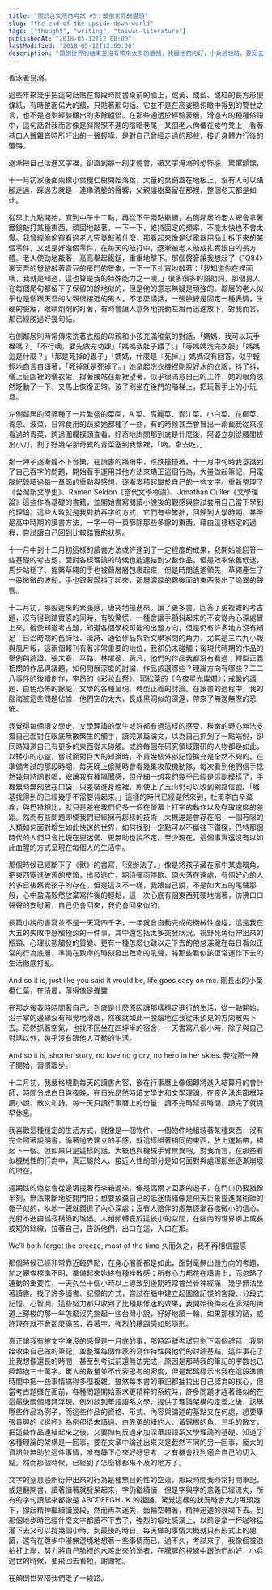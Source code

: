 ```yaml
---
title: "關於台文所的考試 #5：顛倒世界的盡頭"
slug: "the-end-of-the-upside-down-world"
tags: ["thought", "writing", "taiwan-literature"]
publishedAt: "2018-05-12T12:00:00"
lastModified: "2018-05-12T12:00:00"
description: "顛倒世界的結束並沒有帶來太多的遺憾，我跟他們約好，小兵過世時，要回去看牠"
---
```


善泳者易溺。

這些年來幾乎把這句話貼在每段時間書桌前的牆上，或黃、或藍、或紅的長方形便條紙，有時整面偌大的牆，只貼著那句話。它並不是在高姿態俯瞰中得到的警世之言，也不是過剩經驗釀出的多餘體悟。在那些通透於經驗表層，滑過去的種種俗語中，這句話對我而言像是斜陽照不進的陰暗巷尾，某個老人佝僂在矮竹凳上，看著巷口人聲雜沓時所吁出的一聲輕嘆，是對自己曾經走過的那些，接近身體力行後的懺悔。

逐漸把自己活進文字裡，卻直到那一刻才體會，被文字淹溺的恐怖感，驚懼顫慄。

十一月初家後面兩棵小葉欖仁樹開始落葉，大量的葉鋪蓋在地板上，沒有人可以躡腳走過，踩過去就是一連串清脆的聲響，父親讓樹葉留在那裡，整個冬天都是如此。

從早上九點開始，直到中午十二點，再從下午兩點繼續，右側鄰居的老人總會拿著鐵鎚敲打某種東西，頑固地敲著，一下一下，維持固定的頻率，不能太快也不會太慢。我曾經偷偷窺看過老人究竟敲著什麼，那看起來像是從電器用品上拆下來的某個零件，又或是好幾個零件，在每天的敲打中，逐漸被老人敲成扎實銀白的長方體。老人使勁地敲著，高高舉起鐵鎚，重重地擊下。那個聲音讓我想起了《1Q84》裏天吾的爸爸敲著青豆的房門的景象，一下一下扎實地敲著：「我知道你在裡面噢，我就是知道，這也算是我的特殊能力之一噢。」很多很多的語助詞，那個男人在每個尾句都留下了保留的餘地似的，但是他的意志無疑是頑強的。鄰居的老人似乎也是個跟天吾的父親很接近的男人，不怎麼講話，一張臉總是固定一種表情，生硬的臉龐，眼睛炯炯的盯著，有時會讓人意外地挑動左眉再迅速放下，對我而言，那已經勝過好幾句話。

右側鄰居則時常傳來洗著衣服的母親和小孩充滿稚氣的對話，「媽媽，我可以玩手機嗎？」「不行噢，要先做完功課」「媽媽我肚子餓了。」「等媽媽洗完衣服」「媽媽這是什麼？」「那是死掉的蟲子」「媽媽，什麼是『死掉』」媽媽沒有回答，似乎輕輕地自言自語著，「死掉就是死掉了。」她拿起洗衣機裡剛脫好水的衣服，抖了抖，曬上庭園裡的曬衣架，撐著腰站在那裡望著，似乎很滿意自己的工作，她的眼角忽然眨動了一下，又馬上恢復正常。孩子則坐在後門的階梯上，把玩著手上的小玩具。

左側鄰居的阿婆種了一片繁盛的菜園，A 菜、高麗菜、青江菜、小白菜、花椰菜、青蔥、波菜，日常食用的蔬菜她都種了一些，有的時候甚至會冒出一兩截我從來沒看過的青菜，跨過圍欄探頭查看，好奇地詢問那到底是什麼後，阿婆立刻從腰間拔出小刀，割了好幾朵那奇異的青菜塞到我懷裡，「吶，拿去吃。」

那一陣子逐漸聽不下音樂，在讀書的蹣跚中，跌跌撞撞著。十一月中旬時我意識到了自己吞字的問題，開始著手運用其他方法來矯正這個行為，大量做起筆記，用電腦紀錄讀過每一章節的重點與感想，逐漸累積起屬於自己的一些文字。重新整理了《台灣新文學史》、Ramen Seldon《當代文學導論》、Jonathan Culler《文學理論》這些作為基礎的書籍，並開始書寫閱讀小說後的觀感與嘗試套用自己當下學到的理論。這些大致就是我對抗吞字的方式，它們有些笨拙，回歸到大學時期，甚至是高中時期的讀書方法，一字一句一頁篩除那些多餘的東西，藉由這樣穩定的過程，嘗試讓自己回到比較踏實的狀態。

十一月中到十二月初這樣的讀書方法或許達到了一定程度的成果，我開始能回答一些基礎的考古題，面對各樣理論的時候也能連結到少數作品，但是效率依舊低迷，馬步站穩了、握緊草繩的手也被繭層層包裹起來，但是時間遙遙領先，草繩產生了一股微微的波動，手也跟著顫抖了起來，那層濃厚的霧後面的東西發出了詭異的聲響。

十二月初，那股遲來的緊張感，唐突地撞進來。讀了更多書，回答了更複雜的考古題，沒有得到踏實感的同時，有股驚慌、一種會讓手顫抖起來的不安從內心深處冒上來。縱使知道考古題，知道各個學校可能的出題方向，但是仍有許多地方沒有補足：日治時期的舊詩社、漢詩、通俗作品與新文學家間的角力，尤其是三六九小報與風月報，這兩個報刊有著非常重要的地位，我卻仍未碰觸；後現代時期的作品的舉例與論證，張大春、平路、林燿德、黃凡，他們的作品我都沒有看過；轉型正義相關的作品與議題，如何開展深度的討論，作品該選哪些？理論方向有哪些？二二八事件的後續創作，李昂的《彩妝血祭》、郭松棻的《今夜星光燦爛》；戒嚴的議題、白色恐怖的餘威，文學的各種呈現、轉型正義的討論。在讀書的過程中，我的腦海被這些問題佔據，他們空的太大，長成黑洞似的深邃，帶來了無邊無際的恐怖。

我覺得每個讀文學史、文學理論的學生或許都有過這樣的感受，稚嫩的野心無法支撐自己面對在眼底無數繁生的觸手，讀完某篇論文，以為自己抓到了一點端倪，卻同時知道自己有更多的東西從未碰觸。或許每個在研究領域鑽研的人物都是如此，以矮小的心靈，嘗試面對巨大的知識時，不買幾個外部記憶擴充是全然不夠的。在準備考試的那段時期，每天晚上偷閒時會看幾集攻殼機動隊，每次看到他們信手捻然幾句詩詞對唱，總讓我有種隔閡感，但仔細一想我們幾乎已經是這副模樣了，手機無時無刻放在口袋，只差裝進身體裡，即使上了玉山仍可以收到網路信號。「維基找得到的已經幾乎不需要背起來。」這樣的時代已經儼然來到，杜甫李白辛棄疾，與巴特相比，就只是差在我們仍多一個在螢幕上打字的動作以及存取速度的差距。然而有些問題即使我們已經擁有那樣的技術，大概還是會存在吧，一個有限的人類如何面對增生如此快速的世界，如何找到一定點可以不斷往下鑽探，巴特那個時代的人們只會比現在更迷惘、更無助也說不定。至少現在，這個事實還沒有以如此血腥的方式呈現在每個人的生活中。

那個時候已經斷下了《獸》的書寫，「沒辦法了。」像是將孩子藏在家中某處暗角，把東西塞進破舊的皮箱，出發逃亡，期待彈雨停歇、砲火落在遠處，有個好心的人於多日後察覺孩子的存在。但是這次不一樣，我跟自己說，不是如大五的尾聲那般，心中盈滿毅然放棄寫作後的輕鬆，這一次心底有個東西死硬地揣著，彷彿口口聲聲的安慰著，自己仍會回來，我仍會回來似的。

長篇小說的書寫並不是一天寫四千字，一年就會自動完成的機械性過程，這是我在大五的失敗中感觸極深的一件事，其中還包括太多突發狀況，視野死角衍伸出來的瓶頸、心理狀態觸發的質變、更有一種怎麼也難以走下去的倦怠深藏在每日看似正常的行為底層，準備在致命的時刻發出致命的吼聲，將那些看似該恆常運作下去的生活徹底打亂。

And so it is, just like you said it would be, life goes easy on me.
剛長出的小葉欖仁葉，在清晨，薄得像是蟬翼

在那之後我時時問著自己，到底是什麼原因讓那樣穩定進行的生活，從一點開始，沿手掌的邊緣沒有知覺地滑落，然後就如此一股腦地往我從未預見的方向散失下去。茫然抓著空氣，也找不回坐在四坪半的宿舍，一天書寫八個小時，除了與自己對話以外，幾乎沒有跟他人互動的生活。

And so it is, shorter story, no love no glory, no hero in her skies.
我從那一陣子開始，習慣踱步。

十二月初，我嚴格規劃每天的讀書內容，嵌在行事曆上像個即將進入結算月的會計師，時間分成白日與夜晚，在日光昂然時讀文學史和文學理論，在夜色湧進窗框時讀小說、散文和詩，每一天只讀行事曆上的份量，讀不完時延長時間，讀完了就提早休息。

我喜歡這種穩定的生活方式，就像是一個物件、一個物件地組裝著某種東西，沒有完全照著說明書，循著過去建立的手感，就這樣組著相同的東西，放上運輸帶，組起下一個。但如果只是這樣的話，大概也與機械手臂無異吧。對我而言，在那些看似機械性的行為中，真正屬於人、接近人性的部分是如何面對與處理那些逐漸崩壞的所在。

週期性的倦怠會從邊境提著行李箱過來，像是偶爾才回家的遊子，在門口仍要猶豫半刻，無法果斷地旋開門把；想要放棄自己的低迷情緒像是飛天巨象撞進魔術師的帽子似的，咻地一聲就鑽進了內心深處；沒有人陪伴的虛無逐漸吞噬微小的信心，光射不進由孤寂構築的城堡。人頻頻轉寰於這狹小的空間，在腦內的世界綁上或長或短的絲線，拉著自己，告訴他們，出口在這，入口在那。

We’ll both forget the breeze, most of the time
久而久之，我不再相信靈感

那個時候已經非常靠近臨界點，在身心層面都是如此，面對毫無出題方向的考題，加之審查標準不明，準備起來始終有種挫敗感；所有心力都花在讀書上，而忽略了運動的重要性，一天久坐十個小時以上導致到後期時常會坐骨神經痛，幾乎無法坐著讀書。找了許多讀書、記憶的方式，嘗試在腦中建立起圖像記憶的宮殿、分段式記憶、心智圖，這些努力都只收到了比預期低迷的效果。我開始後悔起在澎湖的街道上穿梭的那一年怎麼沒先揣起一些台灣小說，好好地讀一輪，如果那樣的話，或許現在就不會那麼痛苦，吞著字，強烈的糟蹋感如影隨形。

真正讓我有被文字淹沒的感覺是一月底的事，那時距離考試只剩下兩個禮拜，我開始收束自己做的筆記，並整理每個作家的寫作特性與他們的討論基點，這件事花了比我想像還長的時間，甚至到考試前還無法完成，原因是那時我的筆記的字數也已經超過三十萬字。驚人的數量並不代表思考的密度，但是起碼標示出我在這段準備時間中把一些事情搞得多麼複雜。雖然每本書的筆記都抽拉出自己認為的核心，但當考古題攤在面前，各種問題開始索求更精粹的系統時，許多問題才趕著路似的在這最後兩個禮拜浮現。例如談到華語語系文學，提供了理論架構的定義之後，該舉哪些作品為例子，而這些作品的資格、形式、內容與論述的基點又在何處，想要舉張貴興的《猴杯》為例卻從未讀過、白先勇的紐約人、黃錦樹的魚、三毛的散文，把這些作品連結起來之後，又要如何反過來加深華語語系文學理論的基礎。知道了各種理論的架構是一回事，要在文章中論述出來又是截然不同的另一回事，龐大的資訊並無助於這件事情，唯有靜下心來好好思考，才有機會找到適合自己的切入點。然而那個時候，已經到了怎麼樣都來不及的地方了。

文字的窒息感所衍伸出來的行為是種無目的性的空蕩，那段時間我時常打開筆記，或是翻開書，讀著讀著就發呆起來，字仍繼續讀，但是字與字的意義已經流失，所有的字句讀起來都像是 ABCDEFGHIJK 的複誦。驚覺這樣的狀況時會大力甩頭幾下，撐起精神繼續讀幾段，然而再次迷失，齒輪空轉著，精神迅速的衰竭下去。到那個地步時已經什麼文字都讀不下去了，強烈的嘔吐感湧上，以前是拿一杯咖啡猛灌下去又可以撐幾個小時，到最後的時日，每天做的事情大概就只有形式上的閱讀，還有在踱步中漫無邊境地想著一些事情而已。過不久，考試來了，我像個被浪拍打上岸，努力將自己肺裡的水咳出來的溺者，在朦朧的視線中跟他們約好，小兵過世的時候，要飛回去看牠，謝謝牠。

在顛倒世界陪我們走了一段路。

